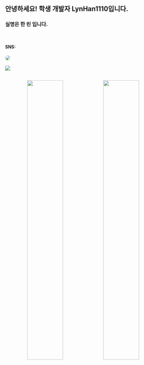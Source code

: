 <h2>안녕하세요! 학생 개발자 LynHan1110입니다.</h2>
<h3>  실명은 한 린 입니다.</h3>

  <br />
  <h4>SNS:<br /></h4>
  <img src="https://discord.c99.nl/widget/theme-1/1000315891898138634.png"  style="border-radius : 10px;" />
<br /><br />
<img src="https://github-readme-stats.vercel.app/api/top-langs/?username=LynHan1110" />
<br />
<br />
<p align="center">
<img src="https://github-readme-stats.vercel.app/api?username=LynHan1110&theme=gotham&show_icons=true&count_private=true&hide_border=true"  width="48%"/>
<img src="https://github-readme-streak-stats.herokuapp.com?user=LynHan1110&theme=gotham&hide_border=true&date_format=M%20j%5B%2C%20Y%5D"  width="48%"/>

</p>
<br />
<br />
